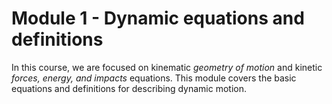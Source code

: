 # Module 1 - Dynamic equations and definitions

In this course, we are focused on kinematic _geometry of motion_ and
kinetic _forces, energy, and impacts_ equations. This module covers the
basic equations and definitions for describing dynamic motion.

